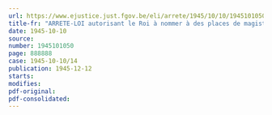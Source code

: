 ```yaml
---
url: https://www.ejustice.just.fgov.be/eli/arrete/1945/10/10/1945101050/justel
title-fr: "ARRETE-LOI autorisant le Roi à nommer à des places de magistrat de complément dans le ressort de la Cour d'appel de Liège"
date: 1945-10-10
source:
number: 1945101050
page: 888888
case: 1945-10-10/14
publication: 1945-12-12
starts:
modifies:
pdf-original:
pdf-consolidated:
---
```



